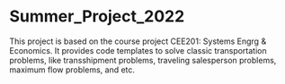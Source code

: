 # Summer_Project_2022
This project is based on the course project CEE201: Systems Engrg &amp; Economics. It provides code templates to solve classic transportation problems, like transshipment problems, traveling salesperson problems, maximum flow problems, and etc.
